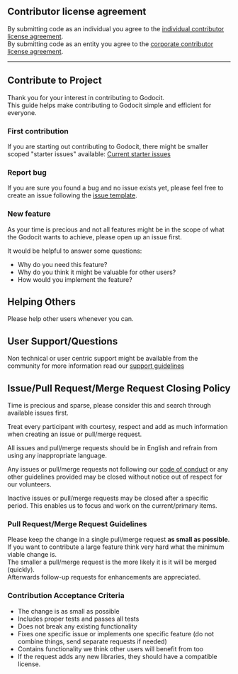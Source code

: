 ## Contributor license agreement

By submitting code as an individual you agree to the
[individual contributor license agreement](/CLA/INDIVIDUAL_CONTRIBUTOR_LICENSE_AGREEMENT.md).  
By submitting code as an entity you agree to the
[corporate contributor license agreement](/CLA/CORPORATE_CONTRIBUTOR_LICENSE_AGREEMENT.md).  

<!-- Should always come as first item in contributor guide! -->

---

## Contribute to Project

Thank you for your interest in contributing to Godocit.  
This guide helps make contributing to Godocit simple and efficient for everyone.

### First contribution

If you are starting out contributing to Godocit, there might be smaller scoped "starter issues" available:
[Current starter issues](https://github.com/okkur/actions-godocit/labels/starter%20issue)

### Report bug

If you are sure you found a bug and no issue exists yet, please feel free to create an issue following the [issue template](/.github/ISSUE_TEMPLATE.md).

### New feature

As your time is precious and not all features might be in the scope of what the Godocit wants to achieve, please open up an issue first.

It would be helpful to answer some questions:
  * Why do you need this feature?
  * Why do you think it might be valuable for other users?
  * How would you implement the feature?

## Helping Others

Please help other users whenever you can.



## User Support/Questions

Non technical or user centric support might be available from the community for more information read our [support guidelines](/SUPPORT.md)

## Issue/Pull Request/Merge Request Closing Policy

Time is precious and sparse, please consider this and search through available issues first.

Treat every participant with courtesy, respect and add as much information when creating an issue or pull/merge request.

All issues and pull/merge requests should be in English and refrain from using any inappropriate language.

Any issues or pull/merge requests not following our [code of conduct](/CODE_OF_CONDUCT.md) or any other guidelines provided may be closed without notice out of respect for our volunteers.

Inactive issues or pull/merge requests may be closed after a specific period. This enables us to focus and work on the current/primary items.

### Pull Request/Merge Request Guidelines

Please keep the change in a single pull/merge request **as small as possible**.  
If you want to contribute a large feature think very hard what the minimum viable change is.  
The smaller a pull/merge request is the more likely it is it will be merged (quickly).  
Afterwards follow-up requests for enhancements are appreciated.  

### Contribution Acceptance Criteria

* The change is as small as possible
* Includes proper tests and passes all tests
* Does not break any existing functionality
* Fixes one specific issue or implements one specific feature (do not combine things, send separate requests if needed)
* Contains functionality we think other users will benefit from too
* If the request adds any new libraries, they should have a compatible license.
